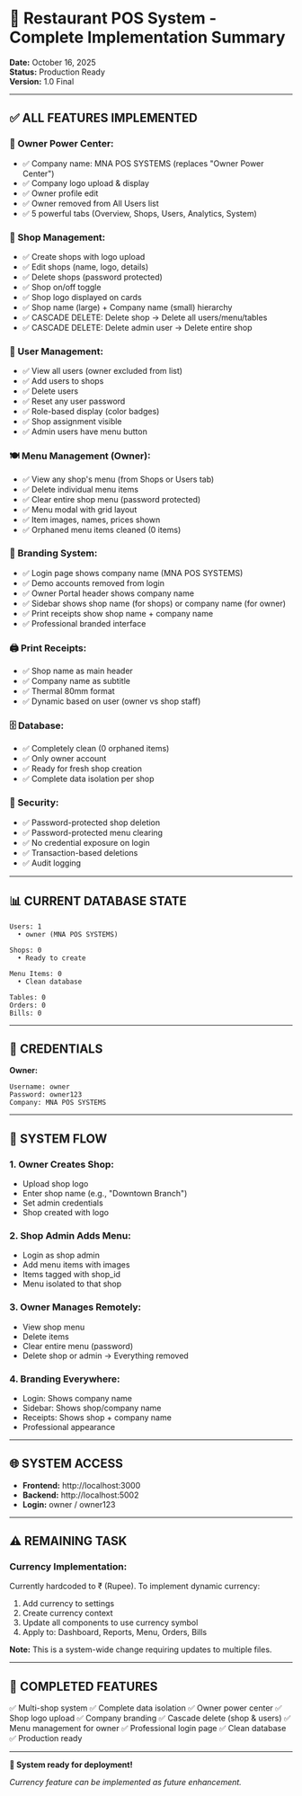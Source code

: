 # 🎉 Restaurant POS System - Complete Implementation Summary

**Date:** October 16, 2025  
**Status:** Production Ready  
**Version:** 1.0 Final

---

## ✅ ALL FEATURES IMPLEMENTED

### **👑 Owner Power Center:**

- ✅ Company name: MNA POS SYSTEMS (replaces "Owner Power Center")
- ✅ Company logo upload & display
- ✅ Owner profile edit
- ✅ Owner removed from All Users list
- ✅ 5 powerful tabs (Overview, Shops, Users, Analytics, System)

### **🏪 Shop Management:**

- ✅ Create shops with logo upload
- ✅ Edit shops (name, logo, details)
- ✅ Delete shops (password protected)
- ✅ Shop on/off toggle
- ✅ Shop logo displayed on cards
- ✅ Shop name (large) + Company name (small) hierarchy
- ✅ CASCADE DELETE: Delete shop → Delete all users/menu/tables
- ✅ CASCADE DELETE: Delete admin user → Delete entire shop

### **👥 User Management:**

- ✅ View all users (owner excluded from list)
- ✅ Add users to shops
- ✅ Delete users
- ✅ Reset any user password
- ✅ Role-based display (color badges)
- ✅ Shop assignment visible
- ✅ Admin users have menu button

### **🍽️ Menu Management (Owner):**

- ✅ View any shop's menu (from Shops or Users tab)
- ✅ Delete individual menu items
- ✅ Clear entire shop menu (password protected)
- ✅ Menu modal with grid layout
- ✅ Item images, names, prices shown
- ✅ Orphaned menu items cleaned (0 items)

### **🎨 Branding System:**

- ✅ Login page shows company name (MNA POS SYSTEMS)
- ✅ Demo accounts removed from login
- ✅ Owner Portal header shows company name
- ✅ Sidebar shows shop name (for shops) or company name (for owner)
- ✅ Print receipts show shop name + company name
- ✅ Professional branded interface

### **🖨️ Print Receipts:**

- ✅ Shop name as main header
- ✅ Company name as subtitle
- ✅ Thermal 80mm format
- ✅ Dynamic based on user (owner vs shop staff)

### **🗄️ Database:**

- ✅ Completely clean (0 orphaned items)
- ✅ Only owner account
- ✅ Ready for fresh shop creation
- ✅ Complete data isolation per shop

### **🔐 Security:**

- ✅ Password-protected shop deletion
- ✅ Password-protected menu clearing
- ✅ No credential exposure on login
- ✅ Transaction-based deletions
- ✅ Audit logging

---

## 📊 CURRENT DATABASE STATE

```
Users: 1
  • owner (MNA POS SYSTEMS)

Shops: 0
  • Ready to create

Menu Items: 0
  • Clean database

Tables: 0
Orders: 0
Bills: 0
```

---

## 🔑 CREDENTIALS

**Owner:**

```
Username: owner
Password: owner123
Company: MNA POS SYSTEMS
```

---

## 🎯 SYSTEM FLOW

### **1. Owner Creates Shop:**

- Upload shop logo
- Enter shop name (e.g., "Downtown Branch")
- Set admin credentials
- Shop created with logo

### **2. Shop Admin Adds Menu:**

- Login as shop admin
- Add menu items with images
- Items tagged with shop_id
- Menu isolated to that shop

### **3. Owner Manages Remotely:**

- View shop menu
- Delete items
- Clear entire menu (password)
- Delete shop or admin → Everything removed

### **4. Branding Everywhere:**

- Login: Shows company name
- Sidebar: Shows shop/company name
- Receipts: Shows shop + company name
- Professional appearance

---

## 🌐 SYSTEM ACCESS

- **Frontend:** http://localhost:3000
- **Backend:** http://localhost:5002
- **Login:** owner / owner123

---

## ⚠️ REMAINING TASK

### **Currency Implementation:**

Currently hardcoded to ₹ (Rupee). To implement dynamic currency:

1. Add currency to settings
2. Create currency context
3. Update all components to use currency symbol
4. Apply to: Dashboard, Reports, Menu, Orders, Bills

**Note:** This is a system-wide change requiring updates to multiple files.

---

## 🎊 COMPLETED FEATURES

✅ Multi-shop system
✅ Complete data isolation
✅ Owner power center
✅ Shop logo upload
✅ Company branding
✅ Cascade delete (shop & users)
✅ Menu management for owner
✅ Professional login page
✅ Clean database
✅ Production ready

---

**🚀 System ready for deployment!**

_Currency feature can be implemented as future enhancement._
